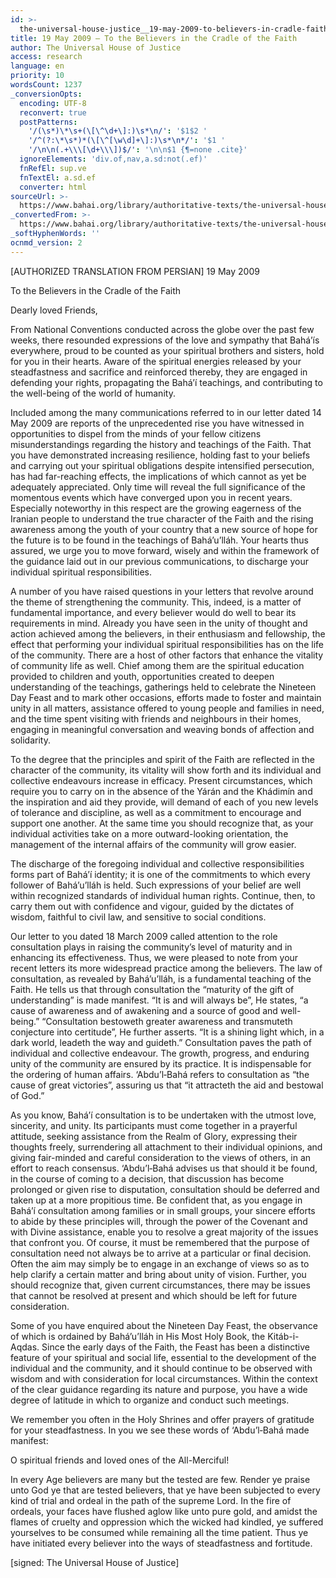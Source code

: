 ```yaml
---
id: >-
  the-universal-house-justice__19-may-2009-to-believers-in-cradle-faith__1491660956__en
title: 19 May 2009 – To the Believers in the Cradle of the Faith
author: The Universal House of Justice
access: research
language: en
priority: 10
wordsCount: 1237
_conversionOpts:
  encoding: UTF-8
  reconvert: true
  postPatterns:
    '/(\s*)\*\s+(\[\^\d+\]:)\s*\n/': '$1$2 '
    '/^(?:\*\s*)*(\[\^[\w\d]+\]:)\s*\n*/': '$1 '
    '/\n\n(.+\\\[\d+\\\])$/': '\n\n$1 {¶=none .cite}'
  ignoreElements: 'div.of,nav,a.sd:not(.ef)'
  fnRefEl: sup.ve
  fnTextEl: a.sd.ef
  converter: html
sourceUrl: >-
  https://www.bahai.org/library/authoritative-texts/the-universal-house-of-justice/messages/20090519_001/20090519_001.xhtml
_convertedFrom: >-
  https://www.bahai.org/library/authoritative-texts/the-universal-house-of-justice/messages/20090519_001/20090519_001.xhtml
_softHyphenWords: ''
ocnmd_version: 2
---
```

\[AUTHORIZED TRANSLATION FROM PERSIAN\]
19 May 2009

To the Believers in the Cradle of the Faith

Dearly loved Friends,

From National Conventions conducted across the globe over the past few weeks, there resounded expressions of the love and sympathy that Bahá’ís everywhere, proud to be counted as your spiritual brothers and sisters, hold for you in their hearts. Aware of the spiritual energies released by your steadfastness and sacrifice and reinforced thereby, they are engaged in defending your rights, propagating the Bahá’í teachings, and contributing to the well-being of the world of humanity.

Included among the many communications referred to in our letter dated 14 May 2009 are reports of the unprecedented rise you have witnessed in opportunities to dispel from the minds of your fellow citizens misunderstandings regarding the history and teachings of the Faith. That you have demonstrated increasing resilience, holding fast to your beliefs and carrying out your spiritual obligations despite intensified persecution, has had far-reaching effects, the implications of which cannot as yet be adequately appreciated. Only time will reveal the full significance of the momentous events which have converged upon you in recent years. Especially noteworthy in this respect are the growing eagerness of the Iranian people to understand the true character of the Faith and the rising awareness among the youth of your country that a new source of hope for the future is to be found in the teachings of Bahá’u’lláh. Your hearts thus assured, we urge you to move forward, wisely and within the framework of the guidance laid out in our previous communications, to discharge your individual spiritual responsibilities.

A number of you have raised questions in your letters that revolve around the theme of strengthening the community. This, indeed, is a matter of fundamental importance, and every believer would do well to bear its requirements in mind. Already you have seen in the unity of thought and action achieved among the believers, in their enthusiasm and fellowship, the effect that performing your individual spiritual responsibilities has on the life of the community. There are a host of other factors that enhance the vitality of community life as well. Chief among them are the spiritual education provided to children and youth, opportunities created to deepen understanding of the teachings, gatherings held to celebrate the Nineteen Day Feast and to mark other occasions, efforts made to foster and maintain unity in all matters, assistance offered to young people and families in need, and the time spent visiting with friends and neighbours in their homes, engaging in meaningful conversation and weaving bonds of affection and solidarity.

To the degree that the principles and spirit of the Faith are reflected in the character of the community, its vitality will show forth and its individual and collective endeavours increase in efficacy. Present circumstances, which require you to carry on in the absence of the Yárán and the Khádimín and the inspiration and aid they provide, will demand of each of you new levels of tolerance and discipline, as well as a commitment to encourage and support one another. At the same time you should recognize that, as your individual activities take on a more outward-looking orientation, the management of the internal affairs of the community will grow easier.

The discharge of the foregoing individual and collective responsibilities forms part of Bahá’í identity; it is one of the commitments to which every follower of Bahá’u’lláh is held. Such expressions of your belief are well within recognized standards of individual human rights. Continue, then, to carry them out with confidence and vigour, guided by the dictates of wisdom, faithful to civil law, and sensitive to social conditions.

Our letter to you dated 18 March 2009 called attention to the role consultation plays in raising the community’s level of maturity and in enhancing its effectiveness. Thus, we were pleased to note from your recent letters its more widespread practice among the believers. The law of consultation, as revealed by Bahá’u’lláh, is a fundamental teaching of the Faith. He tells us that through consultation the “maturity of the gift of understanding” is made manifest. “It is and will always be”, He states, “a cause of awareness and of awakening and a source of good and well-being.” “Consultation bestoweth greater awareness and transmuteth conjecture into certitude”, He further asserts. “It is a shining light which, in a dark world, leadeth the way and guideth.” Consultation paves the path of individual and collective endeavour. The growth, progress, and enduring unity of the community are ensured by its practice. It is indispensable for the ordering of human affairs. ‘Abdu’l‑Bahá refers to consultation as “the cause of great victories”, assuring us that “it attracteth the aid and bestowal of God.”

As you know, Bahá’í consultation is to be undertaken with the utmost love, sincerity, and unity. Its participants must come together in a prayerful attitude, seeking assistance from the Realm of Glory, expressing their thoughts freely, surrendering all attachment to their individual opinions, and giving fair-minded and careful consideration to the views of others, in an effort to reach consensus. ‘Abdu’l‑Bahá advises us that should it be found, in the course of coming to a decision, that discussion has become prolonged or given rise to disputation, consultation should be deferred and taken up at a more propitious time. Be confident that, as you engage in Bahá’í consultation among families or in small groups, your sincere efforts to abide by these principles will, through the power of the Covenant and with Divine assistance, enable you to resolve a great majority of the issues that confront you. Of course, it must be remembered that the purpose of consultation need not always be to arrive at a particular or final decision. Often the aim may simply be to engage in an exchange of views so as to help clarify a certain matter and bring about unity of vision. Further, you should recognize that, given current circumstances, there may be issues that cannot be resolved at present and which should be left for future consideration.

Some of you have enquired about the Nineteen Day Feast, the observance of which is ordained by Bahá’u’lláh in His Most Holy Book, the Kitáb-i-Aqdas. Since the early days of the Faith, the Feast has been a distinctive feature of your spiritual and social life, essential to the development of the individual and the community, and it should continue to be observed with wisdom and with consideration for local circumstances. Within the context of the clear guidance regarding its nature and purpose, you have a wide degree of latitude in which to organize and conduct such meetings.

We remember you often in the Holy Shrines and offer prayers of gratitude for your steadfastness. In you we see these words of ‘Abdu’l‑Bahá made manifest:

O spiritual friends and loved ones of the All-Merciful!

In every Age believers are many but the tested are few. Render ye praise unto God ye that are tested believers, that ye have been subjected to every kind of trial and ordeal in the path of the supreme Lord. In the fire of ordeals, your faces have flushed aglow like unto pure gold, and amidst the flames of cruelty and oppression which the wicked had kindled, ye suffered yourselves to be consumed while remaining all the time patient. Thus ye have initiated every believer into the ways of steadfastness and fortitude.

\[signed: The Universal House of Justice\]
